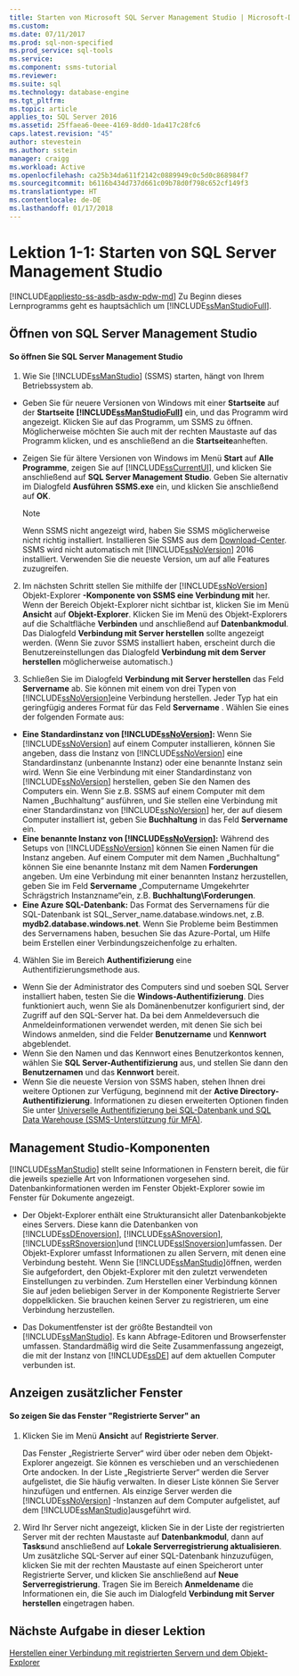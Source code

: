 ```yaml
---
title: Starten von Microsoft SQL Server Management Studio | Microsoft-Dokumentation
ms.custom: 
ms.date: 07/11/2017
ms.prod: sql-non-specified
ms.prod_service: sql-tools
ms.service: 
ms.component: ssms-tutorial
ms.reviewer: 
ms.suite: sql
ms.technology: database-engine
ms.tgt_pltfrm: 
ms.topic: article
applies_to: SQL Server 2016
ms.assetid: 25ffaea6-0eee-4169-8dd0-1da417c28fc6
caps.latest.revision: "45"
author: stevestein
ms.author: sstein
manager: craigg
ms.workload: Active
ms.openlocfilehash: ca25b34da611f2142c0889949c0c5d0c868984f7
ms.sourcegitcommit: b6116b434d737d661c09b78d0f798c652cf149f3
ms.translationtype: HT
ms.contentlocale: de-DE
ms.lasthandoff: 01/17/2018
---
```

# <a name="lesson-1-1---start-sql-server-management-studio"></a>Lektion 1-1: Starten von SQL Server Management Studio
[!INCLUDE[appliesto-ss-asdb-asdw-pdw-md](../../includes/appliesto-ss-asdb-asdw-pdw-md.md)] Zu Beginn dieses Lernprogramms geht es hauptsächlich um [!INCLUDE[ssManStudioFull](../../includes/ssmanstudiofull-md.md)].  
  
## <a name="opening-sql-server-management-studio"></a>Öffnen von SQL Server Management Studio  
  
#### <a name="to-open-sql-server-management-studio"></a>So öffnen Sie SQL Server Management Studio  
  
1.  Wie Sie [!INCLUDE[ssManStudio](../../includes/ssmanstudio-md.md)] (SSMS) starten, hängt von Ihrem Betriebssystem ab.  
  * Geben Sie für neuere Versionen von Windows mit einer **Startseite** auf der **Startseite** **[!INCLUDE[ssManStudioFull](../../includes/ssmanstudiofull-md.md)]** ein, und das Programm wird angezeigt. Klicken Sie auf das Programm, um SSMS zu öffnen. Möglicherweise möchten Sie auch mit der rechten Maustaste auf das Programm klicken, und es anschließend an die **Startseite**anheften.   
  * Zeigen Sie für ältere Versionen von Windows im Menü **Start** auf **Alle Programme**, zeigen Sie auf [!INCLUDE[ssCurrentUI](../../includes/sscurrentui-md.md)], und klicken Sie anschließend auf **SQL Server Management Studio**. Geben Sie alternativ im Dialogfeld **Ausführen** **SSMS.exe** ein, und klicken Sie anschließend auf **OK**.  
  
    > [!NOTE]  
    >  Wenn SSMS nicht angezeigt wird, haben Sie SSMS möglicherweise nicht richtig installiert. Installieren Sie SSMS aus dem [Download-Center](../download-sql-server-management-studio-ssms.md). SSMS wird nicht automatisch mit [!INCLUDE[ssNoVersion](../../includes/ssnoversion-md.md)] 2016 installiert. Verwenden Sie die neueste Version, um auf alle Features zuzugreifen.  
  
2.  Im nächsten Schritt stellen Sie mithilfe der [!INCLUDE[ssNoVersion](../../includes/ssnoversion-md.md)] Objekt-Explorer **-Komponente von SSMS eine Verbindung mit** her. Wenn der Bereich Objekt-Explorer nicht sichtbar ist, klicken Sie im Menü **Ansicht** auf **Objekt-Explorer**. Klicken Sie im Menü des Objekt-Explorers auf die Schaltfläche **Verbinden** und anschließend auf **Datenbankmodul**. Das Dialogfeld **Verbindung mit Server herstellen** sollte angezeigt werden. (Wenn Sie zuvor SSMS installiert haben, erscheint durch die Benutzereinstellungen das Dialogfeld **Verbindung mit dem Server herstellen** möglicherweise automatisch.)  
  
3.  Schließen Sie im Dialogfeld **Verbindung mit Server herstellen** das Feld **Servername** ab. Sie können mit einem von drei Typen von [!INCLUDE[ssNoVersion](../../includes/ssnoversion-md.md)]eine Verbindung herstellen. Jeder Typ hat ein geringfügig anderes Format für das Feld **Servername** . Wählen Sie eines der folgenden Formate aus:  
  -  **Eine Standardinstanz von [!INCLUDE[ssNoVersion](../../includes/ssnoversion-md.md)]:** Wenn Sie [!INCLUDE[ssNoVersion](../../includes/ssnoversion-md.md)] auf einem Computer installieren, können Sie angeben, dass die Instanz von [!INCLUDE[ssNoVersion](../../includes/ssnoversion-md.md)] eine Standardinstanz (unbenannte Instanz) oder eine benannte Instanz sein wird. Wenn Sie eine Verbindung mit einer Standardinstanz von [!INCLUDE[ssNoVersion](../../includes/ssnoversion-md.md)] herstellen, geben Sie den Namen des Computers ein. Wenn Sie z.B. SSMS auf einem Computer mit dem Namen „Buchhaltung“ ausführen, und Sie stellen eine Verbindung mit einer Standardinstanz von [!INCLUDE[ssNoVersion](../../includes/ssnoversion-md.md)]  her, der auf diesem Computer installiert ist, geben Sie **Buchhaltung** in das Feld **Servername** ein.  
  -  **Eine benannte Instanz von [!INCLUDE[ssNoVersion](../../includes/ssnoversion-md.md)]:** Während des Setups von [!INCLUDE[ssNoVersion](../../includes/ssnoversion-md.md)] können Sie einen Namen für die Instanz angeben. Auf einem Computer mit dem Namen „Buchhaltung“ können Sie eine benannte Instanz mit dem Namen **Forderungen** angeben. Um eine Verbindung mit einer benannten Instanz herzustellen, geben Sie im Feld **Servername** „Computername Umgekehrter Schrägstrich Instanzname“ein, z.B. **Buchhaltung\Forderungen**.  
  -  **Eine Azure SQL-Datenbank:** Das Format des Servernamens für die SQL-Datenbank ist SQL_Server_name.database.windows.net, z.B. **mydb2.database.windows.net**. Wenn Sie Probleme beim Bestimmen des Servernamens haben, besuchen Sie das Azure-Portal, um Hilfe beim Erstellen einer Verbindungszeichenfolge zu erhalten.  
  
4. Wählen Sie im Bereich **Authentifizierung** eine Authentifizierungsmethode aus.  
  - Wenn Sie der Administrator des Computers sind und soeben SQL Server installiert haben, testen Sie die **Windows-Authentifizierung**.  Dies funktioniert auch, wenn Sie als Domänenbenutzer konfiguriert sind, der Zugriff auf den SQL-Server hat. Da bei dem Anmeldeversuch die Anmeldeinformationen verwendet werden, mit denen Sie sich bei Windows anmelden, sind die Felder **Benutzername** und **Kennwort** abgeblendet. 
  -  Wenn Sie den Namen und das Kennwort eines Benutzerkontos kennen, wählen Sie **SQL Server-Authentifizierung** aus, und stellen Sie dann den **Benutzernamen** und das **Kennwort** bereit.
  - Wenn Sie die neueste Version von SSMS haben, stehen Ihnen drei weitere Optionen zur Verfügung, beginnend mit der **Active Directory-Authentifizierung**. Informationen zu diesen erweiterten Optionen finden Sie unter [Universelle Authentifizierung bei SQL-Datenbank und SQL Data Warehouse (SSMS-Unterstützung für MFA)](https://docs.microsoft.com/en-us/azure/sql-database/sql-database-ssms-mfa-authentication).  
  
## <a name="management-studio-components"></a>Management Studio-Komponenten  
[!INCLUDE[ssManStudio](../../includes/ssmanstudio-md.md)] stellt seine Informationen in Fenstern bereit, die für die jeweils spezielle Art von Informationen vorgesehen sind. Datenbankinformationen werden im Fenster Objekt-Explorer sowie im Fenster für Dokumente angezeigt.  
  
-   Der Objekt-Explorer enthält eine Strukturansicht aller Datenbankobjekte eines Servers. Diese kann die Datenbanken von [!INCLUDE[ssDEnoversion](../../includes/ssdenoversion-md.md)], [!INCLUDE[ssASnoversion](../../includes/ssasnoversion-md.md)], [!INCLUDE[ssRSnoversion](../../includes/ssrsnoversion-md.md)]und [!INCLUDE[ssISnoversion](../../includes/ssisnoversion-md.md)]umfassen. Der Objekt-Explorer umfasst Informationen zu allen Servern, mit denen eine Verbindung besteht. Wenn Sie [!INCLUDE[ssManStudio](../../includes/ssmanstudio-md.md)]öffnen, werden Sie aufgefordert, den Objekt-Explorer mit den zuletzt verwendeten Einstellungen zu verbinden. Zum Herstellen einer Verbindung können Sie auf jeden beliebigen Server in der Komponente Registrierte Server doppelklicken. Sie brauchen keinen Server zu registrieren, um eine Verbindung herzustellen.  
  
-   Das Dokumentfenster ist der größte Bestandteil von [!INCLUDE[ssManStudio](../../includes/ssmanstudio-md.md)]. Es kann Abfrage-Editoren und Browserfenster umfassen. Standardmäßig wird die Seite Zusammenfassung angezeigt, die mit der Instanz von [!INCLUDE[ssDE](../../includes/ssde-md.md)] auf dem aktuellen Computer verbunden ist.  
  
## <a name="showing-additional-windows"></a>Anzeigen zusätzlicher Fenster  
  
#### <a name="to-show-the-registered-servers-window"></a>So zeigen Sie das Fenster "Registrierte Server" an  
  
1.  Klicken Sie im Menü **Ansicht** auf **Registrierte Server**.  
  
    Das Fenster „Registrierte Server“ wird über oder neben dem Objekt-Explorer angezeigt. Sie können es verschieben und an verschiedenen Orte andocken. In der Liste „Registrierte Server“ werden die Server aufgelistet, die Sie häufig verwalten. In dieser Liste können Sie Server hinzufügen und entfernen. Als einzige Server werden die [!INCLUDE[ssNoVersion](../../includes/ssnoversion-md.md)] -Instanzen auf dem Computer aufgelistet, auf dem [!INCLUDE[ssManStudio](../../includes/ssmanstudio-md.md)]ausgeführt wird.  
  
2.  Wird Ihr Server nicht angezeigt, klicken Sie in der Liste der registrierten Server mit der rechten Maustaste auf **Datenbankmodul**, dann auf **Tasks**und anschließend auf **Lokale Serverregistrierung aktualisieren**. Um zusätzliche SQL-Server auf einer SQL-Datenbank hinzuzufügen, klicken Sie mit der rechten Maustaste auf einen Speicherort unter Registrierte Server, und klicken Sie anschließend auf **Neue Serverregistrierung**. Tragen Sie im Bereich **Anmeldename** die Informationen ein, die Sie auch im Dialogfeld **Verbindung mit Server herstellen** eingetragen haben.  
  
## <a name="next-task-in-lesson"></a>Nächste Aufgabe in dieser Lektion  
[Herstellen einer Verbindung mit registrierten Servern und dem Objekt-Explorer](../../tools/sql-server-management-studio/lesson-1-2-connect-with-registered-servers-and-object-explorer.md)  

  
